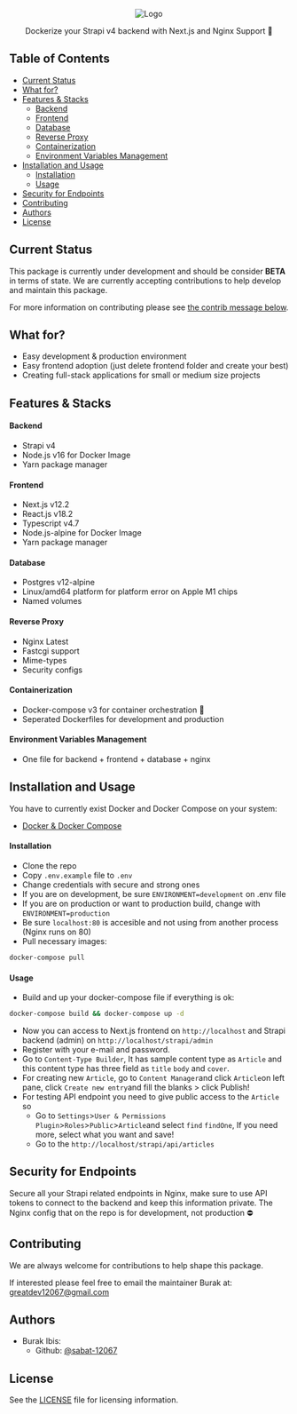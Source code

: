 
<div align="center">
<p align="center">
  <img src="https://user-images.githubusercontent.com/44535256/180598361-505e938a-dff5-4845-9fb7-6f0a7b8d0682.png" alt="Logo"/>
</p>

<p style="margin-top: 0;">Dockerize your Strapi v4 backend with Next.js and Nginx Support 🚀</p>
	</div>

## Table of Contents <!-- omit in toc -->

- [Current Status](#current-status)
- [What for?](#what-for)
- [Features & Stacks](#features--stacks)
    - [Backend](#backend)
    - [Frontend](#frontend)
    - [Database](#database)
    - [Reverse Proxy](#reverse-proxy)
    - [Containerization](#containerization)
    - [Environment Variables Management](#environment-variables-management)
- [Installation and Usage](#installation-and-usage)
    - [Installation](#installation)
    - [Usage](#usage)
- [Security for Endpoints](#security-for-endpoints)
- [Contributing](#contributing)
- [Authors](#authors)
- [License](#license)

## Current Status

This package is currently under development and should be consider **BETA** in terms of state. We are currently accepting contributions to help develop and maintain this package.

For more information on contributing please see [the contrib message below](#contributing).

##  What for?

- Easy development & production environment
- Easy frontend adoption (just delete frontend folder and create your best)
- Creating full-stack applications for small or medium size projects

## Features & Stacks

#### Backend
- Strapi v4
- Node.js v16 for Docker Image
- Yarn package manager
#### Frontend
- Next.js v12.2
- React.js v18.2
- Typescript v4.7
- Node.js-alpine for Docker Image
- Yarn package manager
#### Database
- Postgres v12-alpine
- Linux/amd64 platform for platform error on Apple M1 chips
- Named volumes
#### Reverse Proxy
- Nginx Latest
- Fastcgi support
- Mime-types
- Security configs
#### Containerization
- Docker-compose v3 for container orchestration 🐳
- Seperated Dockerfiles for development and production
#### Environment Variables Management
- One file for backend + frontend + database + nginx


## Installation and Usage
You have to currently exist Docker and Docker Compose on your system:
- [Docker & Docker Compose](https://docs.docker.com/get-docker/)

#### Installation
- Clone the repo
- Copy `.env.example` file to `.env`
- Change credentials with secure and strong ones
- If you are on development, be sure `ENVIRONMENT=development` on .env file
- If you are on production or want to production build, change with `ENVIRONMENT=production`
- Be sure `localhost:80` is accesible and not using from another process (Nginx runs on 80)
- Pull necessary images:
```bash
docker-compose pull
```
#### Usage
- Build and up your docker-compose file if everything is ok:
```bash
docker-compose build && docker-compose up -d
```
- Now you can access to Next.js frontend on `http://localhost` and Strapi backend (admin) on `http://localhost/strapi/admin`
- Register with your e-mail and password.
- Go to `Content-Type Builder`, It has sample content type as `Article` and this content type has three field as `title` `body` and `cover`.
- For creating new `Article`, go to `Content Manager`and click `Article`on left pane, click `Create new entry`and fill the blanks > click Publish!
- For testing API endpoint you need to give public access to the `Article` so
	- Go to `Settings`>`User & Permissions Plugin`>`Roles`>`Public`>`Article`and select `find` `findOne`, If you need more, select what you want and save!
	- Go to the `http://localhost/strapi/api/articles`

## Security for Endpoints
Secure all your Strapi related endpoints in Nginx, make sure to use API tokens to connect to the backend and keep this information private. The Nginx config that on the repo is for development, not production ⛔️

## Contributing

We are always welcome for contributions to help shape this package.

If interested please feel free to email the maintainer Burak at: greatdev12067@gmail.com

## Authors

- Burak Ibis:
	- Github: [@sabat-12067](https://github.com/sabat-12067)

## License

See the [LICENSE](./LICENSE.md) file for licensing information.
